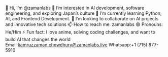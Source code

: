 👋 Hi, I’m @zamanlabs
👀 I’m interested in AI development, software engineering, and exploring Japan’s culture
🌱 I’m currently learning Python, AI, and Frontend Development.
💞️ I’m looking to collaborate on AI projects and innovative tech solutions
📫 How to reach me: zamanlabs
😄 Pronouns: He/Him
⚡ Fun fact: I love anime, solving coding challenges, and want to build AI that changes the world
Email:kamruzzaman.chowdhury@zamanlabs.live
Whatsapp:+1 (715) 877-5910
